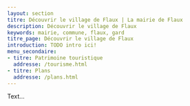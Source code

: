 ```yaml
---
layout: section
titre: Découvrir le village de Flaux | La mairie de Flaux
description: Découvrir le village de Flaux
keywords: mairie, commune, flaux, gard
titre_page: Découvrir le village de Flaux
introduction: TODO intro ici!
menu_secondaire:
- titre: Patrimoine touristique
  addresse: /tourisme.html
- titre: Plans
  addresse: /plans.html
---
```

Text...
